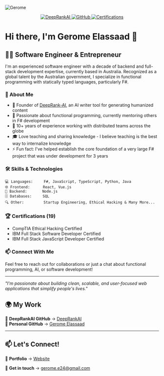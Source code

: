 
![Gerome](https://github.com/user-attachments/assets/e4b73503-e265-40ff-a0f5-dcee7f1f5a52)


<div align="center">
  <a href="https://deeprankai.com">
    <img src="https://img.shields.io/badge/Founder-DeepRankAI-blue?style=flat-square&logo=googlechrome" alt="DeepRankAI">
  </a>
  <a href="https://github.com/gerome-elassaad">
    <img src="https://img.shields.io/badge/GitHub-Gerome-black?style=flat-square&logo=github" alt="GitHub">
  </a>
    <a href="#">
    <img src="https://img.shields.io/badge/Certifications-19-green?style=flat-square&logo=hackthebox" alt="Certifications">
  </a>
</div>

# Hi there, I'm Gerome Elassaad 👋

## 👨‍💻 Software Engineer & Entrepreneur

I'm an experienced software engineer with a decade of backend and full-stack development expertise, currently based in Australia. Recognized as a global talent by the Australian government, I specialize in functional programming with statically typed languages, particularly F#.

### 🚀 About Me

- 🔭 Founder of [DeepRank-AI](https://github.com/Gerome-Elassaad/DeepRank-AI), an AI writer tool for generating humanized content
- 🌱 Passionate about functional programming, currently mentoring others in F# development
- 💼 10+ years of experience working with distributed teams across the globe
- 🎓 Love teaching and sharing knowledge - I believe teaching is the best way to internalize knowledge
- ⚡ Fun fact: I've helped establish the core foundation of a very large F# project that was under development for 3 years

### 🛠️ Skills & Technologies

```
💻 Languages:     F#, JavaScript, TypeScript, Python, Java
🌐 Frontend:      React, Vue.js
🔧 Backend:       Node.js
🗄️ Databases:     SQL
🔍 Other:         Startup Engineering, Ethical Hacking & Many More...
```

### 🏆 Certifications (19)

- CompTIA Ethical Hacking Certified
- IBM Full Stack Software Developer Certified
- IBM Full Stack JavaScript Developer Certified

### 📫 Connect With Me

Feel free to reach out for collaborations or just a chat about functional programming, AI, or software development!

---

*"I'm passionate about building clean, scalable, and user-focused web applications that simplify people's lives."*

## 🌍 My Work  
🔹 **DeepRankAI GitHub** → [DeepRankAI](https://github.com/DeepRank-AI)  
🔹 **Personal GitHub** → [Gerome Elassaad](https://github.com/gerome-elassaad)  

---

## 📫 Let's Connect!  
💼 **Portfolio** → [Website](https://geromes-portfolio-nextjs.vercel.app/)

💼 **Get in touch** → gerome.e24@gmail.com
